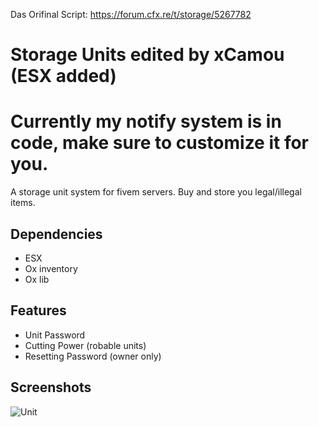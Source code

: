 Das Orifinal Script: https://forum.cfx.re/t/storage/5267782

# Storage Units edited by xCamou (ESX added)

# Currently my notify system is in code, make sure to customize it for you.

A storage unit system for fivem servers. Buy and store you legal/illegal items.

## Dependencies
- ESX
- Ox inventory
- Ox lib

## Features

- Unit Password
- Cutting Power (robable units)
- Resetting Password (owner only)


## Screenshots

![Unit](https://i.imgur.com/Hbc5EJl.png)
